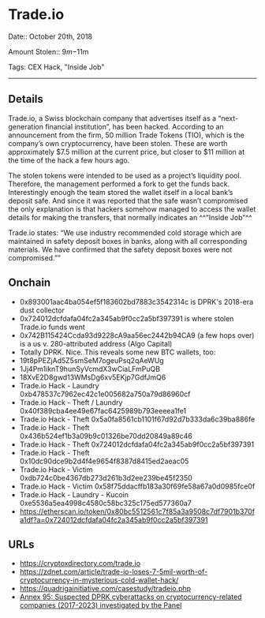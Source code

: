 # Trade.io

Date:: October 20th, 2018

Amount Stolen:: $9m-$11m

Tags: CEX Hack, "Inside Job"

---


## Details

Trade.io, a Swiss blockchain company that advertises itself as a “next-generation financial institution”, has been hacked. According to an announcement from the firm, 50 million Trade Tokens (TIO), which is the company’s own cryptocurrency, have been stolen. These are worth approximately $7.5 million at the current price, but closer to $11 million at the time of the hack a few hours ago.

The stolen tokens were intended to be used as a project’s liquidity pool. Therefore, the management performed a fork to get the funds back. Interestingly enough the team stored the wallet itself in a local bank’s deposit safe. And since it was reported that the safe wasn’t compromised the only explanation is that hackers somehow managed to access the wallet details for making the transfers, that normally indicates an ^^“Inside Job”^^

Trade.io states: “We use industry recommended cold storage which are maintained in safety deposit boxes in banks, along with all corresponding materials. We have confirmed that the safety deposit boxes were not compromised.””


## Onchain

- 0x893001aac4ba054ef5f183602bd7883c3542314c is DPRK's 2018-era dust collector
- 0x724012dcfdafa04fc2a345ab9f0cc2a5bf397391 is where stolen Trade.io funds went
- 0x742B115424Ccda93d9228cA9aa56ec2442b94CA9 (a few hops over) is a us v. 280-attributed address (Algo Capital)
- Totally DPRK. Nice. This reveals some new BTC wallets, too:
- 19t8pPEZjAd5Z5smSeM7ogeuPsq2qAeWUg
- 1Jj4Pm1iknT9hunSyVcmdX3wCiaLFmPuQB
- 18XvE2D8gwd13WMsDg6xv5EKjp7GdfJmQ6
- Trade.io Hack - Laundry 0xb478537c7962ec42c1e005682a750a79d86960cf
- Trade.io Hack - Theft / Laundry 0x40f389cba4ee49e67fac6425989b793eeeea1fe1
- Trade.io Hack - Theft 0x5a0fa8561cb1101f67d92d7b333da6c39ba886fe
- Trade.io Hack - Theft 0x436b524ef1b3a09b9c01326be70dd20849a89c46
- Trade.io Hack - Theft 0x724012dcfdafa04fc2a345ab9f0cc2a5bf397391
- Trade.io Hack - Theft 0x10dc90dce9b2d4f4e9654f8387d8415ed2aeac05
- Trade.io Hack - Victim 0xdb724c0be4367db273d261b3d2ee239be45f2350
- Trade.io Hack - Victim 0x58f75ddacffb183a30f69fe58a67a0d0985fce0f
- Trade.io Hack - Laundry - Kucoin 0xe5536a5ea4998c4580c58bc325c175ed577360a7
- https://etherscan.io/token/0x80bc5512561c7f85a3a9508c7df7901b370fa1df?a=0x724012dcfdafa04fc2a345ab9f0cc2a5bf397391

## URLs

- https://cryptoxdirectory.com/trade.io
- https://zdnet.com/article/trade-io-loses-7-5mil-worth-of-cryptocurrency-in-mysterious-cold-wallet-hack/
- https://quadrigainitiative.com/casestudy/tradeio.php
- [Annex 95: Suspected DPRK cyberattacks on cryptocurrency-related companies (2017-2023) investigated by the Panel](../pdfs/2024-03-07_UN-Security-Council_s-2024-215.pdf)